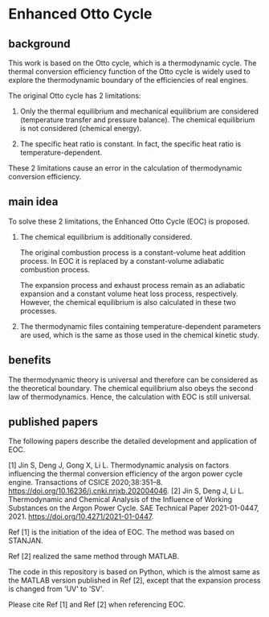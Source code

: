 # Enhanced Otto Cycle

## background
This work is based on the Otto cycle, which is a thermodynamic cycle.
The thermal conversion efficiency function of the Otto cycle is widely used to explore the thermodynamic boundary of the efficiencies of real engines.

The original Otto cycle has 2 limitations:
1)  Only the thermal equilibrium and mechanical equilibrium are considered (temperature transfer and pressure balance). 
    The chemical equilibrium is not considered (chemical energy).

2)  The specific heat ratio is constant.
    In fact, the specific heat ratio is temperature-dependent.

These 2 limitations cause an error in the calculation of thermodynamic conversion efficiency.

## main idea
To solve these 2 limitations, the Enhanced Otto Cycle (EOC) is proposed.
1)  The chemical equilibrium is additionally considered.

    The original combustion process is a constant-volume heat addition process.
    In EOC it is replaced by a constant-volume adiabatic combustion process.
    
    The expansion process and exhaust process remain as an adiabatic expansion and a constant volume heat loss process, respectively.
    However, the chemical equilibrium is also calculated in these two processes.

2)  The thermodynamic files containing temperature-dependent parameters are used, which is the same as those used in the chemical kinetic study.

## benefits
The thermodynamic theory is universal and therefore can be considered as the theoretical boundary.
The chemical equilibrium also obeys the second law of thermodynamics.
Hence, the calculation with EOC is still universal.

## published papers
The following papers describe the detailed development and application of EOC.

[1] Jin S, Deng J, Gong X, Li L. Thermodynamic analysis on factors influencing the thermal conversion efficiency of the argon power cycle engine. Transactions of CSICE 2020;38:351–8. https://doi.org/10.16236/j.cnki.nrjxb.202004046.
[2] Jin S, Deng J, Li L. Thermodynamic and Chemical Analysis of the Influence of Working Substances on the Argon Power Cycle. SAE Technical Paper 2021-01-0447, 2021. https://doi.org/10.4271/2021-01-0447.

Ref [1] is the initiation of the idea of EOC. 
The method was based on STANJAN.

Ref [2] realized the same method through MATLAB.

The code in this repository is based on Python, which is the almost same as the MATLAB version published in Ref [2], except that the expansion process is changed from 'UV' to 'SV'.

Please cite Ref [1] and Ref [2] when referencing EOC. 